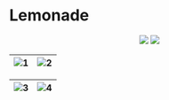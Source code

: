 # Lemonade
<p align="center">
  <img src="https://github.com/user-attachments/assets/9e312aec-072e-461d-b701-7c4855c6a113">
 <img src="https://github.com/user-attachments/assets/44152c0f-58f7-4b83-b70e-b06427bb6dd1">
</p>

| ![1](https://github.com/user-attachments/assets/ed364d18-25f4-4360-ad99-94b87c4e671c) | ![2](https://github.com/user-attachments/assets/8623613b-02e8-4344-9d7d-3f6b84d2577e) |
|------------------------------------------|------------------------------------------|

| ![3](https://github.com/user-attachments/assets/299d9df4-5270-4350-8045-5858d3ff997d) | ![4](https://github.com/user-attachments/assets/bb9184c0-fcd4-4077-ac7e-68c59f28b3a1) |
|------------------------------------------|------------------------------------------|

